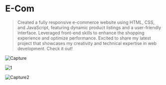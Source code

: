 # E-Com

> Created a fully responsive e-commerce website using HTML, CSS, and JavaScript, featuring dynamic product listings and a user-friendly interface. Leveraged front-end skills to enhance the shopping experience and optimize performance. Excited to share my latest project that showcases my creativity and technical expertise in web development. Check it out!



![Capture](https://github.com/TejasAgrawal007/E-Com/assets/72118095/e78e9c30-3a74-42dc-aec3-7b818c0763e7)

![1](https://github.com/TejasAgrawal007/E-Com/assets/72118095/d6b1e44f-2279-4d3e-901a-e6c4cdecac80)

![Capture2](https://github.com/TejasAgrawal007/E-Com/assets/72118095/48917d64-2d74-4ee7-9e4b-d5cb946bd428)
